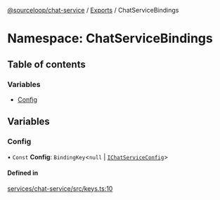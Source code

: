 [@sourceloop/chat-service](../README.md) / [Exports](../modules.md) / ChatServiceBindings

# Namespace: ChatServiceBindings

## Table of contents

### Variables

- [Config](ChatServiceBindings.md#config)

## Variables

### Config

• `Const` **Config**: `BindingKey`<``null`` \| [`IChatServiceConfig`](../interfaces/IChatServiceConfig.md)\>

#### Defined in

[services/chat-service/src/keys.ts:10](https://github.com/sourcefuse/loopback4-microservice-catalog/blob/00e854d46/services/chat-service/src/keys.ts#L10)
